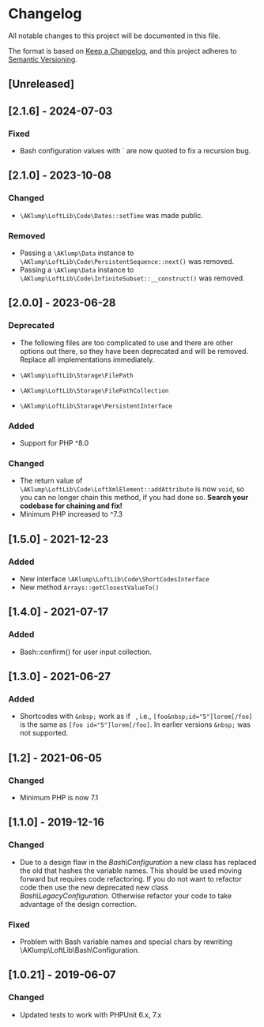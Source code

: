 # Changelog

All notable changes to this project will be documented in this file.

The format is based on [Keep a Changelog](https://keepachangelog.com/en/1.0.0/), and this project adheres to [Semantic Versioning](https://semver.org/spec/v2.0.0.html).

## [Unreleased]

## [2.1.6] - 2024-07-03

### Fixed

- Bash configuration values with ` are now quoted to fix a recursion bug.

## [2.1.0] - 2023-10-08

### Changed

- `\AKlump\LoftLib\Code\Dates::setTime` was made public.

### Removed

- Passing a `\AKlump\Data` instance to `\AKlump\LoftLib\Code\PersistentSequence::next()` was removed.
- Passing a `\AKlump\Data` instance to `\AKlump\LoftLib\Code\InfiniteSubset::__construct()` was removed.

## [2.0.0] - 2023-06-28

### Deprecated

- The following files are too complicated to use and there are other options out there, so they have been deprecated and will be removed. Replace all implementations immediately.

- `\AKlump\LoftLib\Storage\FilePath`
- `\AKlump\LoftLib\Storage\FilePathCollection`
- `\AKlump\LoftLib\Storage\PersistentInterface`

### Added

- Support for PHP ^8.0

### Changed

- The return value of `\AKlump\LoftLib\Code\LoftXmlElement::addAttribute` is now `void`, so you can no longer chain this method, if you had done so.  **Search your codebase for chaining and fix!**
- Minimum PHP increased to ^7.3

## [1.5.0] - 2021-12-23

### Added

- New interface `\AKlump\LoftLib\Code\ShortCodesInterface`
- New method `Arrays::getClosestValueTo()`

## [1.4.0] - 2021-07-17

### Added

- Bash::confirm() for user input collection.

## [1.3.0] - 2021-06-27

### Added

- Shortcodes with `&nbsp;` work as if ` `, i.e., `[foo&nbsp;id="5"]lorem[/foo]` is the same as `[foo id="5"]lorem[/foo]`. In earlier versions `&nbsp;` was not supported.

## [1.2] - 2021-06-05

### Changed

- Minimum PHP is now 7.1

## [1.1.0] - 2019-12-16

### Changed

- Due to a design flaw in the _Bash\Configuration_ a new class has replaced the old that hashes the variable names. This should be used moving forward but requires code refactoring. If you do not want to refactor code then use the new deprecated new class _Bash\LegacyConfiguration_. Otherwise refactor your code to take advantage of the design correction.

### Fixed

- Problem with Bash variable names and special chars by rewriting \AKlump\LoftLib\Bash\Configuration.

## [1.0.21] - 2019-06-07

### Changed

- Updated tests to work with PHPUnit 6.x, 7.x
